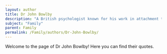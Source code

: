 ```yaml
---
layout: author
title: Dr John Bowlby
description: "A British psychologist known for his work in attachment theory, Dr. Bowlby emphasized the importance of family relationships in the development of children."
subject: "Family"
parent: Family
permalink: /Family/authors/Dr-John-Bowlby/
---
```


Welcome to the page of Dr John Bowlby! Here you can find their quotes.
